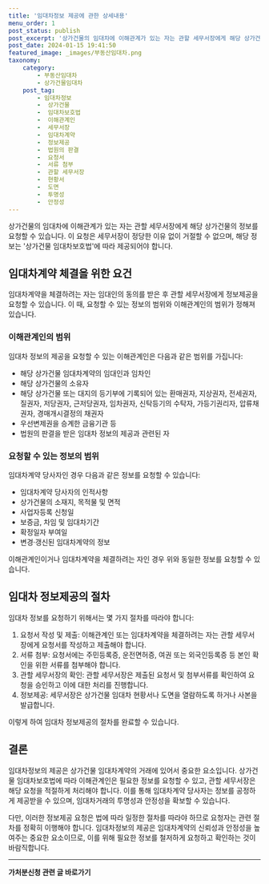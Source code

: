 ```yaml
---
title: '임대차정보 제공에 관한 상세내용'
menu_order: 1
post_status: publish
post_excerpt: '상가건물의 임대차에 이해관계가 있는 자는 관할 세무서장에게 해당 상가건물의 정보를 요청할 수 있습니다. 이 요청은 세무서장이 정당한 이유 없이 거절할 수 없으며, 해당 정보는  상가건물 임대차보호법 에 따라 제공되어야 합니다.'
post_date: 2024-01-15 19:41:50
featured_image: _images/부동산임대차.png
taxonomy:
    category:
        - 부동산임대차
        - 상가건물임대차
    post_tag:
        - 임대차정보
        -  상가건물
        -  임대차보호법
        -  이해관계인
        -  세무서장
        -  임대차계약
        -  정보제공
        -  법원의 판결
        -  요청서
        -  서류 첨부
        -  관할 세무서장
        -  현황서
        -  도면
        -  투명성
        -  안정성
---
```



상가건물의 임대차에 이해관계가 있는 자는 관할 세무서장에게 해당 상가건물의 정보를 요청할 수 있습니다. 이 요청은 세무서장이 정당한 이유 없이 거절할 수 없으며, 해당 정보는 '상가건물 임대차보호법'에 따라 제공되어야 합니다.

## 임대차계약 체결을 위한 요건

임대차계약을 체결하려는 자는 임대인의 동의를 받은 후 관할 세무서장에게 정보제공을 요청할 수 있습니다. 이 때, 요청할 수 있는 정보의 범위와 이해관계인의 범위가 정해져 있습니다.

### 이해관계인의 범위

임대차 정보의 제공을 요청할 수 있는 이해관계인은 다음과 같은 범위를 가집니다:

- 해당 상가건물 임대차계약의 임대인과 임차인
- 해당 상가건물의 소유자
- 해당 상가건물 또는 대지의 등기부에 기록되어 있는 환매권자, 지상권자, 전세권자, 질권자, 저당권자, 근저당권자, 임차권자, 신탁등기의 수탁자, 가등기권리자, 압류채권자, 경매개시결정의 채권자
- 우선변제권을 승계한 금융기관 등
- 법원의 판결을 받은 임대차 정보의 제공과 관련된 자

### 요청할 수 있는 정보의 범위

임대차계약 당사자인 경우 다음과 같은 정보를 요청할 수 있습니다:

- 임대차계약 당사자의 인적사항
- 상가건물의 소재지, 목적물 및 면적
- 사업자등록 신청일
- 보증금, 차임 및 임대차기간
- 확정일자 부여일
- 변경·갱신된 임대차계약의 정보

이해관계인이거나 임대차계약을 체결하려는 자인 경우 위와 동일한 정보를 요청할 수 있습니다.

## 임대차 정보제공의 절차

임대차 정보를 요청하기 위해서는 몇 가지 절차를 따라야 합니다:

1. 요청서 작성 및 제출: 이해관계인 또는 임대차계약을 체결하려는 자는 관할 세무서장에게 요청서를 작성하고 제출해야 합니다.
2. 서류 첨부: 요청서에는 주민등록증, 운전면허증, 여권 또는 외국인등록증 등 본인 확인을 위한 서류를 첨부해야 합니다.
3. 관할 세무서장의 확인: 관할 세무서장은 제출된 요청서 및 첨부서류를 확인하여 요청을 승인하고 이에 대한 처리를 진행합니다.
4. 정보제공: 세무서장은 상가건물 임대차 현황서나 도면을 열람하도록 하거나 사본을 발급합니다.

이렇게 하여 임대차 정보제공의 절차를 완료할 수 있습니다.

## 결론

임대차정보의 제공은 상가건물 임대차계약의 거래에 있어서 중요한 요소입니다. 상가건물 임대차보호법에 따라 이해관계인은 필요한 정보를 요청할 수 있고, 관할 세무서장은 해당 요청을 적절하게 처리해야 합니다. 이를 통해 임대차계약 당사자는 정보를 공정하게 제공받을 수 있으며, 임대차거래의 투명성과 안정성을 확보할 수 있습니다.

다만, 이러한 정보제공 요청은 법에 따라 일정한 절차를 따라야 하므로 요청자는 관련 절차를 정확히 이행해야 합니다. 임대차정보의 제공은 임대차계약의 신뢰성과 안정성을 높여주는 중요한 요소이므로, 이를 위해 필요한 정보를 철저하게 요청하고 확인하는 것이 바람직합니다.
<!-- wp:separator -->
<hr class="wp-block-separator has-alpha-channel-opacity"/>
<!-- /wp:separator -->

<!-- wp:group {"backgroundColor":"base","layout":{"type":"constrained"}} -->
<div class="wp-block-group has-base-background-color has-background"><!-- wp:paragraph {"align":"center","fontSize":"medium"} -->
<p class="has-text-align-center has-large-font-size"><strong>가처분신청 관련 글 바로가기</strong></p>
<!-- /wp:paragraph -->


<!-- wp:latest-posts
{"categories":[{"id":14597,"count":19,"description":"","link":"https://uknowlaw.com/category/%ea%b0%80%ec%b2%98%eb%b6%84%ec%8b%a0%ec%b2%ad/","name":"가처분신청","slug":"가처분신청","taxonomy":"category","parent":0,"meta":[],"_links":{"self":[{"href":"https://uknowlaw.com/wp-json/wp/v2/categories/14597"}],"collection":[{"href":"https://uknowlaw.com/wp-json/wp/v2/categories"}],"about":[{"href":"https://uknowlaw.com/wp-json/wp/v2/taxonomies/category"}],"wp:post_type":[{"href":"https://uknowlaw.com/wp-json/wp/v2/posts?categories=14597"}],"curies":[{"name":"wp","href":"https://api.w.org/{rel}","templated":true}]}}],"postsToShow":100,"excerptLength":28,"postLayout":"grid","columns":2,"featuredImageAlign":"left","featuredImageSizeSlug":"large","fontSize":"small"} /--></div>
<!-- /wp:group -->